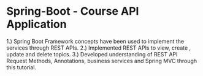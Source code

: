 # Spring-Boot - Course API Application

1.) Spring Boot Framework concepts have been used to implement the services through REST APIs.
2.) Implemented REST APIs to view, create , update and delete topics.
3.) Developed understanding of REST API Request Methods, Annotations, business services and Spring MVC through this tutorial.


